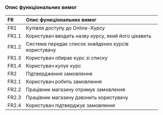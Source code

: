 ### Опис функціональних вимог

|FR|Опис функціональних вимог
|:-     |:-                  
|FR1|Купівля доступу до Online-Курсу
|FR1.1|Користувач вводить назву курсу, який його цікавить
|FR1.2|Система передає список знайдених курсів користувачу
|FR1.3|Користувач обирає курс зі списку
|FR1.4|Користувач купує курс
|FR2|Підтвердження замовлення
|FR2.1|Користувач робить замовлення
|FR2.2|Працівник магазину отримує замовлення
|FR2.3|Працівник магазину дзвонить користувачу
|FR2.4|Користувач підтверджує замовлення
